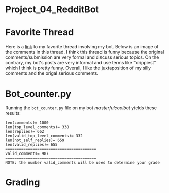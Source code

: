 # Project_04_RedditBot

# Favorite Thread 

Here is a [link](https://old.reddit.com/r/cs40_2022fall/comments/z0h7ar/dont_give_them_what_they_want/) to my favorite thread involving my bot. Below is an image of the comments in this thread. I think this thread is funny because the original comments/submission are very formal and discuss serious topics. On the contrary, my bot's posts are very informal and use terms like "drippiest" which I think is pretty funny. Overall, I like the juxtaposition of my silly comments and the origal serious comments. 


# Bot_counter.py

Running the `bot_counter.py` file on my bot *masterfulcoolbot* yields these results: 
```
len(comments)= 1000
len(top_level_comments)= 338
len(replies)= 662
len(valid_top_level_comments)= 332
len(not_self_replies)= 659
len(valid_replies)= 655
========================================
valid_comments= 987
========================================
NOTE: the number valid_comments will be used to determine your grade
```


# Grading 
